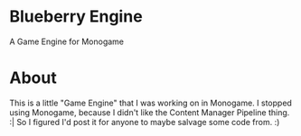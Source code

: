# Blueberry Engine
 A Game Engine for Monogame

# About
 This is a little "Game Engine" that I was working on in Monogame.
 I stopped using Monogame, because I didn't like the Content Manager Pipeline thing. :|
 So I figured I'd post it for anyone to maybe salvage some code from. :)
